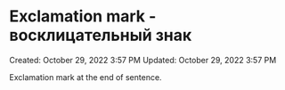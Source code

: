 # Exclamation mark - восклицательный знак

Created: October 29, 2022 3:57 PM
Updated: October 29, 2022 3:57 PM

Exclamation mark at the end of sentence.